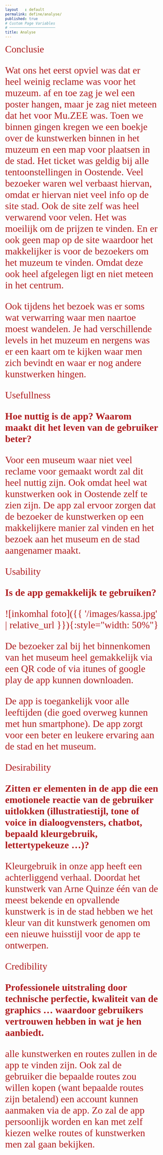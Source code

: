 ```yaml
---
layout   : default
permalink: define/analyse/
published: true
# Custom Page Variables
# ─────────────────────
title: Analyse
---
```


<span style="color: #af1d1f; font-family: nunito;font-size: 24pt;">
Conclusie 

Wat ons het eerst opviel was dat er heel weinig reclame was voor het muzeum. af en toe zag je wel een poster hangen, maar je zag niet meteen dat het voor Mu.ZEE was. 
Toen we binnen gingen kregen we een boekje over de kunstwerken binnen in het muzeum en een map voor plaatsen in de stad. Het ticket was geldig bij alle tentoonstellingen in Oostende. 
Veel bezoeker waren wel verbaast hiervan, omdat er hiervan niet veel info op de site stad. Ook de site zelf was heel verwarend voor velen. Het was moeilijk om de prijzen te vinden. En er ook geen map op de site waardoor het makkelijker is voor de bezoekers om het muzeum te vinden. Omdat deze ook heel afgelegen ligt en niet meteen in het centrum. 

Ook tijdens het bezoek was er soms wat verwarring waar men naartoe moest wandelen. Je had verschillende levels in het muzeum en nergens was er een kaart om te kijken waar men zich bevindt en waar er nog andere kunstwerken hingen. 

<span style="color: #af1d1f; font-family: nunito;font-size: 24pt;">
Usefullness

**Hoe nuttig is de app? Waarom maakt dit het leven van de gebruiker beter?**

Voor een museum waar niet veel reclame voor gemaakt wordt zal dit heel nuttig zijn. Ook omdat heel wat kunstwerken ook in Oostende zelf te zien zijn. De app zal ervoor zorgen dat de bezoeker de kunstwerken op een makkelijkere manier zal vinden en het bezoek aan het museum en de stad aangenamer maakt. 

<span style="color: #af1d1f; font-family: nunito;font-size: 24pt;">
Usability

**Is de app gemakkelijk te gebruiken?**

![inkomhal foto]({{ '/images/kassa.jpg' | relative_url }}){:style="width: 50%"}

De bezoeker zal bij het binnenkomen van het museum heel gemakkelijk via een QR code of via itunes of google play de app kunnen downloaden.

De app is toegankelijk voor alle leeftijden (die goed overweg kunnen met hun smartphone). De app zorgt voor een beter en leukere ervaring aan de stad en het museum.  

<span style="color: #af1d1f; font-family: nunito;font-size: 24pt;">
Desirability

**Zitten er elementen in de app die een emotionele reactie van de gebruiker uitlokken (illustratiestijl, tone of voice in dialoogvensters, chatbot, bepaald kleurgebruik, lettertypekeuze …)?**

Kleurgebruik in onze app heeft een achterliggend verhaal. Doordat het kunstwerk van Arne Quinze één van de meest bekende en opvallende kunstwerk is in de stad hebben we het kleur van dit kunstwerk genomen om een nieuwe huisstijl voor de app te ontwerpen. 

<span style="color: #af1d1f; font-family: nunito;font-size: 24pt;">
Credibility

**Professionele uitstraling door technische perfectie, kwaliteit van de graphics … waardoor gebruikers vertrouwen hebben in wat je hen aanbiedt.**

alle kunstwerken en routes zullen in de app te vinden zijn. Ook zal de gebruiker die bepaalde routes zou willen kopen (want bepaalde routes zijn betalend) een account kunnen aanmaken via de app. Zo zal de app persoonlijk worden en kan met zelf kiezen welke routes of kunstwerken men zal gaan bekijken. 
